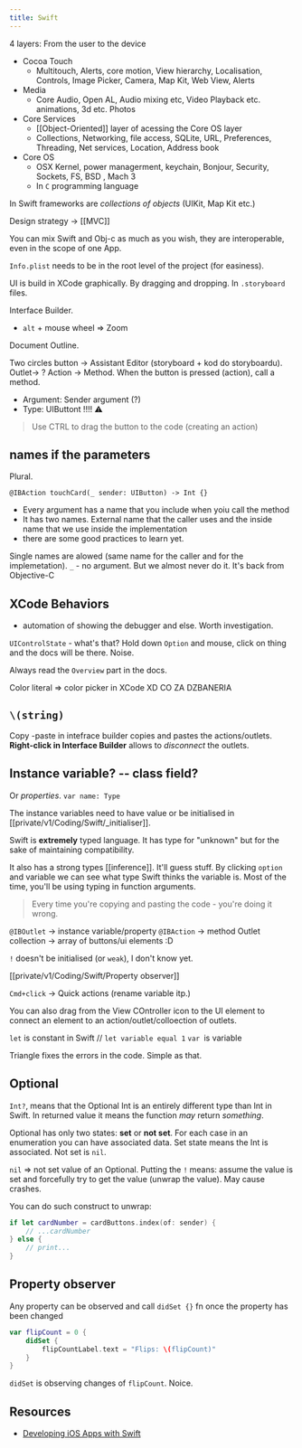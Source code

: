 ```yaml
---
title: Swift
---
```


4 layers: From the user to the device

- Cocoa Touch
  - Multitouch, Alerts, core motion, View hierarchy, Localisation, Controls, Image Picker, Camera, Map Kit, Web View, Alerts
- Media
  - Core Audio, Open AL, Audio mixing etc, Video Playback etc. animations, 3d etc. Photos
- Core Services
  - [[Object-Oriented]] layer of acessing the Core OS layer
  - Collections, Networking, file access, SQLite, URL, Preferences, Threading, Net services, Location, Address book
- Core OS
  - OSX Kernel, power managerment, keychain, Bonjour, Security, Sockets, FS, BSD , Mach 3
  - In `C` programming language

In Swift frameworks are _collections of objects_ (UIKit, Map Kit etc.)

Design strategy -> [[MVC]]

You can mix Swift and Obj-c as much as you wish, they are interoperable, even in the scope of one App.

`Info.plist` needs to be in the root level of the project (for easiness).

UI is build in XCode graphically. By dragging and dropping. In `.storyboard` files.

Interface Builder.

- `alt` + mouse wheel => Zoom

Document Outline.

Two circles button -> Assistant Editor (storyboard + kod do storyboardu).
Outlet-> ?
Action -> Method. When the button is pressed (action), call a method.

- Argument: Sender argument (?)
- Type: UIButtont !!!! ⚠️

> Use CTRL to drag the button to the code (creating an action)

## names if the parameters

Plural.

`@IBAction touchCard(_ sender: UIButton) -> Int {}`

- Every argument has a name that you include when yoiu call the method
- It has two names. External name that the caller uses and the inside name that we use inside the implementation
- there are some good practices to learn yet.

Single names are alowed (same name for the caller and for the implemetation).
`_` - no argument. But we almost never do it. It's back from Objective-C

## XCode Behaviors

- automation of showing the debugger and else. Worth investigation.

`UIControlState` - what's that? Hold down `Option` and mouse, click on thing and the docs will be there. Noise.

Always read the `Overview` part in the docs.

Color literal => color picker in XCode XD CO ZA DZBANERIA

## `\(string)`

Copy -paste in intefrace builder copies and pastes the actions/outlets. **Right-click in Interface Builder** allows to _disconnect_ the outlets.

## Instance variable? -- class field?

Or _properties_.
`var name: Type`

The instance variables need to have value or be initialised in [[private/v1/Coding/Swift/_initialiser]].

Swift is **extremely** typed language. It has type for "unknown" but for the sake of maintaining compatibility.

It also has a strong types [[inference]]. It'll guess stuff. By clicking `option` and variable we can see what type Swift thinks the variable is. Most of the time, you'll be using typing in function arguments.

> Every time you're copying and pasting the code - you're doing it wrong.

`@IBOutlet` -> instance variable/property
`@IBAction` -> method
Outlet collection -> array of buttons/ui elements :D

`!` doesn't be initialised (or `weak`), I don't know yet.

[[private/v1/Coding/Swift/Property observer]]

`Cmd+click` -> Quick actions (rename variable itp.)

You can also drag from the View COntroller icon to the UI element to connect an element to an action/outlet/colloection of outlets.

`let` is constant in Swift // `let variable equal 1`
`var `is variable

Triangle fixes the errors in the code. Simple as that.

## Optional

`Int?`, means that the
Optional Int is an entirely different type than Int in Swift. In returned value it means the function _may_ return _something_.

Optional has only two states: **set** or **not set**. For each case in an enumeration you can have associated data. Set state means the Int is associated. Not set is `nil`.

`nil` => not set value of an Optional.
Putting the `!` means: assume the value is set and forcefully try to get the value (unwrap the value). May cause crashes.

You can do such construct to unwrap:

```swift
if let cardNumber = cardButtons.index(of: sender) {
	// ...cardNumber
} else {
	// print...
}
```

## Property observer

Any property can be observed and call `didSet {}` fn once the property has been changed

```swift
var flipCount = 0 {
	didSet {
		flipCountLabel.text = "Flips: \(flipCount)"
	}
}
```

`didSet` is observing changes of `flipCount`. Noice.

## Resources

- [Developing iOS Apps with Swift](https://itunes.apple.com/pk/course/developing-ios-11-apps-with-swift/id1309275316)
